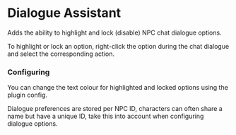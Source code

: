 # Dialogue Assistant
Adds the ability to highlight and lock (disable) NPC chat dialogue options.

To highlight or lock an option, right-click the option during the chat dialogue and select the corresponding action.

### Configuring

You can change the text colour for highlighted and locked options using the plugin config.

Dialogue preferences are stored per NPC ID, characters can often share a name but have a unique ID, take this into account when configuring dialogue options.